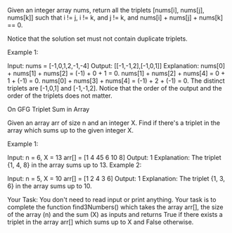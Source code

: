 Given an integer array nums, return all the triplets [nums[i], nums[j], nums[k]] such that i != j, i != k, and j != k, and nums[i] + nums[j] + nums[k] == 0.

Notice that the solution set must not contain duplicate triplets.

 

Example 1:

Input: nums = [-1,0,1,2,-1,-4]
Output: [[-1,-1,2],[-1,0,1]]
Explanation: 
nums[0] + nums[1] + nums[2] = (-1) + 0 + 1 = 0.
nums[1] + nums[2] + nums[4] = 0 + 1 + (-1) = 0.
nums[0] + nums[3] + nums[4] = (-1) + 2 + (-1) = 0.
The distinct triplets are [-1,0,1] and [-1,-1,2].
Notice that the order of the output and the order of the triplets does not matter.


On GFG Triplet Sum in Array

Given an array arr of size n and an integer X. Find if there's a triplet in the array which sums up to the given integer X.


Example 1:

Input:
n = 6, X = 13
arr[] = [1 4 45 6 10 8]
Output:
1
Explanation:
The triplet {1, 4, 8} in 
the array sums up to 13.
Example 2:

Input:
n = 5, X = 10
arr[] = [1 2 4 3 6]
Output:
1
Explanation:
The triplet {1, 3, 6} in 
the array sums up to 10.

Your Task:
You don't need to read input or print anything. Your task is to complete the function find3Numbers() which takes the array arr[], the size of the array (n) and the sum (X) as inputs and returns True if there exists a triplet in the array arr[] which sums up to X and False otherwise.
